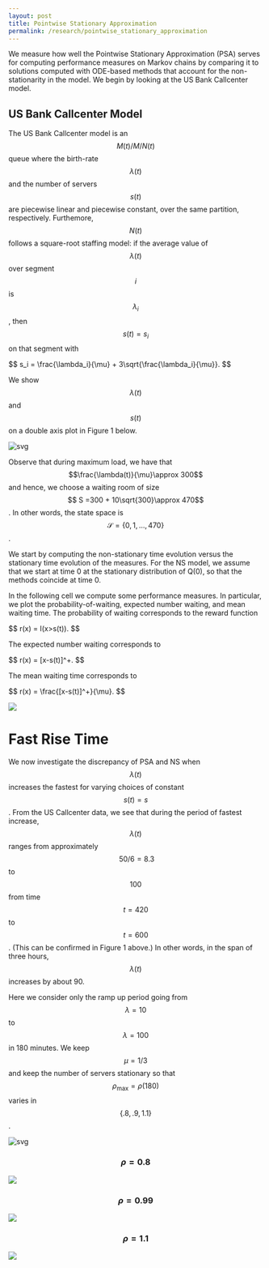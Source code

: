 ```yaml
---
layout: post
title: Pointwise Stationary Approximation
permalink: /research/pointwise_stationary_approximation
---
```



We measure how well the Pointwise Stationary Approximation (PSA) serves for computing performance measures on Markov chains by comparing it to solutions computed with ODE-based methods that account for the non-stationarity in the model. We begin by looking at the US Bank Callcenter model. 

## US Bank Callcenter Model


The US Bank Callcenter model is an $$M(t)/M/N(t)$$ queue where the birth-rate $$\lambda(t)$$ and the number of servers $$s(t)$$ are piecewise linear and piecewise constant, over the same partition, respectively. Furthemore, $$N(t)$$ follows a square-root staffing model: if the average value of $$\lambda(t)$$ over segment $$i$$ is $$\lambda_i$$, then $$s(t)=s_i$$ on that segment with


<p>
$$
s_i  = \frac{\lambda_i}{\mu} + 3\sqrt{\frac{\lambda_i}{\mu}}.
$$
</p>

We show $$\lambda(t)$$ and $$s(t)$$ on a double axis plot in Figure 1 below.

![svg](/files/Research/Pointwise_Stationary_Approximation/lambda.svg)



Observe that during maximum load, we have that $$\frac{\lambda(t)}{\mu}\approx 300$$ and hence, we choose a waiting room of size $$ S =300 + 10\sqrt{300}\approx 470$$. In other words, the state space is $$\mathcal{S} = \{0,1,...,470\}$$.



We start by computing the non-stationary time evolution versus the stationary time evolution of the measures. For the NS model, we assume that we start at time 0 at the stationary distribution of Q(0), so that the methods coincide at time 0. 

In the following cell we compute some performance measures. In particular, we plot the probability-of-waiting, expected number waiting, and mean waiting time. The probability of waiting corresponds to the reward function

<p>
$$
r(x) = I(x>s(t)).
$$
</p>

The expected number waiting corresponds to
<p>
$$
r(x) = [x-s(t)]^+.
$$
</p>

The mean waiting time corresponds to

<p>
$$
r(x) = \frac{[x-s(t)]^+}{\mu}.
$$
</p>




<img src="/files/Research/Pointwise_Stationary_Approximation/US_Bank.gif" />



# Fast Rise Time

We now investigate the discrepancy of PSA and NS when $$\lambda(t)$$ increases the fastest for varying choices of constant $$s(t)=s$$. From the US Callcenter data, we see that during the period of fastest increase, $$\lambda(t)$$ ranges from approximately $$~50/6 = 8.3$$ to $$100$$ from time $$t=420$$ to $$t=600$$. (This can be confirmed in Figure 1 above.) In other words, in the span of three hours, $$\lambda(t)$$ increases by about 90. 

Here we consider only the ramp up period going from $$\lambda=10$$ to $$\lambda =100$$ in 180 minutes. We keep $$\mu=1/3$$ and keep the number of servers stationary so that $$\rho_{\max} = \rho(180)$$ varies in $$\{.8,.9,1.1\}$$. 







![svg](/files/Research/Pointwise_Stationary_Approximation/output_11_1.svg)



### $$\rho=0.8$$ 
<img src="/files/Research/Pointwise_Stationary_Approximation/rho_0.8.gif" />



### $$\rho=0.99$$ 
<img src="/files/Research/Pointwise_Stationary_Approximation/rho_.99.gif" />




### $$\rho=1.1$$ 
<img src="/files/Research/Pointwise_Stationary_Approximation/rho_1.1.gif" />


